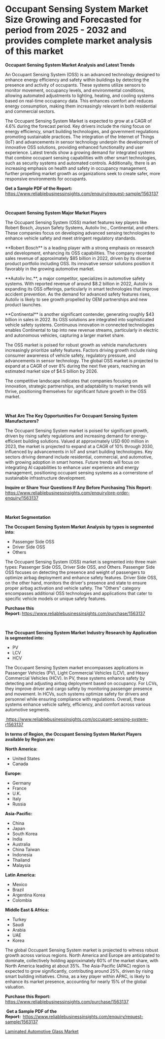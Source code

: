 <p><h1>Occupant Sensing System Market Size Growing and Forecasted for period from 2025 - 2032 and provides complete market analysis of this market</h1></p><p><strong>Occupant Sensing System Market Analysis and Latest Trends</strong></p>
<p><p>An Occupant Sensing System (OSS) is an advanced technology designed to enhance energy efficiency and safety within buildings by detecting the presence and activity of occupants. These systems utilize sensors to monitor movement, occupancy levels, and environmental conditions, allowing automated adjustments to lighting, heating, and cooling systems based on real-time occupancy data. This enhances comfort and reduces energy consumption, making them increasingly relevant in both residential and commercial sectors.</p><p>The Occupant Sensing System Market is expected to grow at a CAGR of 4.6% during the forecast period. Key drivers include the rising focus on energy efficiency, smart building technologies, and government regulations promoting sustainable practices. The integration of the Internet of Things (IoT) and advancements in sensor technology underpin the development of innovative OSS solutions, providing enhanced functionality and user experience. Latest trends show a growing demand for integrated systems that combine occupant sensing capabilities with other smart technologies, such as security systems and automated controls. Additionally, there is an increasing emphasis on health and safety in occupancy management, further propelling market growth as organizations seek to create safer, more responsive environments for occupants.</p></p>
<p><strong>Get a Sample PDF of the Report:&nbsp;</strong> <a href="https://www.reliablebusinessinsights.com/enquiry/request-sample/1563137?utm_campaign=2446&utm_medium=2&utm_source=Github&utm_content=ia&utm_term=30032025&utm_id=occupant-sensing-system">https://www.reliablebusinessinsights.com/enquiry/request-sample/1563137</a></p>
<p>&nbsp;</p>
<p><strong>Occupant Sensing System Major Market Players</strong></p>
<p><p>The Occupant Sensing System (OSS) market features key players like Robert Bosch, Joyson Safety Systems, Autoliv Inc., Continental, and others. These companies focus on developing advanced sensing technologies to enhance vehicle safety and meet stringent regulatory standards.</p><p>**Robert Bosch** is a leading player with a strong emphasis on research and development, enhancing its OSS capabilities. The company recorded sales revenue of approximately $85 billion in 2022, driven by its diverse product portfolio including OSS. Its innovative sensor solutions position it favorably in the growing automotive market.</p><p>**Autoliv Inc.**, a major competitor, specializes in automotive safety systems. With reported revenue of around $8.2 billion in 2022, Autoliv is expanding its OSS offerings, particularly in smart technologies that improve accident prevention. As the demand for advanced safety features rises, Autoliv is likely to see growth propelled by OEM partnerships and new product launches.</p><p>**Continental** is another significant contender, generating roughly $43 billion in sales in 2022. Its OSS solutions are integrated into sophisticated vehicle safety systems. Continuous innovation in connected technologies enables Continental to tap into new revenue streams, particularly in electric and autonomous vehicles, capturing a larger market share.</p><p>The OSS market is poised for robust growth as vehicle manufacturers increasingly prioritize safety features. Factors driving growth include rising consumer awareness of vehicle safety, regulatory pressure, and advancements in sensor technology. The global OSS market is projected to expand at a CAGR of over 8% during the next five years, reaching an estimated market size of $4.5 billion by 2026.</p><p>The competitive landscape indicates that companies focusing on innovation, strategic partnerships, and adaptability to market trends will thrive, positioning themselves for significant future growth in the OSS market.</p></p>
<p>&nbsp;</p>
<p><strong>What Are The Key Opportunities For Occupant Sensing System Manufacturers?</strong></p>
<p><p>The Occupant Sensing System market is poised for significant growth, driven by rising safety regulations and increasing demand for energy-efficient building solutions. Valued at approximately USD 600 million in 2023, the market is projected to expand at a CAGR of 10% through 2030, influenced by advancements in IoT and smart building technologies. Key sectors driving demand include residential, commercial, and automotive, with growing adoption in smart homes. Future trends will focus on integrating AI capabilities to enhance user experience and energy management, positioning occupant sensing systems as a cornerstone of sustainable infrastructure development.</p></p>
<p><strong>Inquire or Share Your Questions If Any Before Purchasing This Report:</strong> <a href="https://www.reliablebusinessinsights.com/enquiry/pre-order-enquiry/1563137?utm_campaign=2446&utm_medium=2&utm_source=Github&utm_content=ia&utm_term=30032025&utm_id=occupant-sensing-system">https://www.reliablebusinessinsights.com/enquiry/pre-order-enquiry/1563137</a></p>
<p>&nbsp;</p>
<p><strong>Market Segmentation</strong></p>
<p><strong>The Occupant Sensing System Market Analysis by types is segmented into:</strong></p>
<p><ul><li>Passenger Side OSS</li><li>Driver Side OSS</li><li>Others</li></ul></p>
<p><p>The Occupant Sensing System (OSS) market is segmented into three main types: Passenger Side OSS, Driver Side OSS, and Others. Passenger Side OSS focuses on detecting the presence and weight of passengers to optimize airbag deployment and enhance safety features. Driver Side OSS, on the other hand, monitors the driver's presence and state to ensure proper airbag activation and vehicle safety. The "Others" category encompasses additional OSS technologies and applications that cater to specific vehicle models or unique safety features.</p></p>
<p><strong>Purchase this Report:&nbsp;</strong><a href="https://www.reliablebusinessinsights.com/purchase/1563137?utm_campaign=2446&utm_medium=2&utm_source=Github&utm_content=ia&utm_term=30032025&utm_id=occupant-sensing-system">https://www.reliablebusinessinsights.com/purchase/1563137</a></p>
<p>&nbsp;</p>
<p><strong>The Occupant Sensing System Market Industry Research by Application is segmented into:</strong></p>
<p><ul><li>PV</li><li>LCV</li><li>HCV</li></ul></p>
<p><p>The Occupant Sensing System market encompasses applications in Passenger Vehicles (PV), Light Commercial Vehicles (LCV), and Heavy Commercial Vehicles (HCV). In PV, these systems enhance safety by detecting and adjusting airbag deployment based on occupancy. For LCVs, they improve driver and cargo safety by monitoring passenger presence and movement. In HCVs, such systems optimize safety for drivers and personnel while ensuring compliance with regulations. Overall, these systems enhance vehicle safety, efficiency, and comfort across various automotive segments.</p></p>
<p><a href="https://www.reliablebusinessinsights.com/occupant-sensing-system-r1563137?utm_campaign=2446&utm_medium=2&utm_source=Github&utm_content=ia&utm_term=30032025&utm_id=occupant-sensing-system">&nbsp;https://www.reliablebusinessinsights.com/occupant-sensing-system-r1563137</a></p>
<p><strong>In terms of Region, the Occupant Sensing System Market Players available by Region are:</strong></p>
<p>
    <p> <strong> North America: </strong>
        <ul>
            <li>United States</li>
            <li>Canada</li>
        </ul>
        </p> 
    <p> <strong> Europe: </strong>
        <ul>
            <li>Germany</li>
            <li>France</li>
            <li>U.K.</li>
            <li>Italy</li>
            <li>Russia</li>
        </ul>
        </p> 
    <p> <strong> Asia-Pacific: </strong>
        <ul>
            <li>China</li>
            <li>Japan</li>
            <li>South Korea</li>
            <li>India</li>
            <li>Australia</li>
            <li>China Taiwan</li>
            <li>Indonesia</li>
            <li>Thailand</li>
            <li>Malaysia</li>
        </ul>
        </p> 
    <p> <strong> Latin America: </strong>
        <ul>
            <li>Mexico</li>
            <li>Brazil</li>
            <li>Argentina Korea</li>
            <li>Colombia</li>
        </ul>
        </p> 
    <p> <strong> Middle East & Africa: </strong>
        <ul>
            <li>Turkey</li>
            <li>Saudi</li>
            <li>Arabia</li>
            <li>UAE</li>
            <li>Korea</li>
        </ul>
    </p>
    </p>
<p><p>The global Occupant Sensing System market is projected to witness robust growth across various regions. North America and Europe are anticipated to dominate, collectively holding approximately 60% of the market share, with North America leading at about 35%. The Asia-Pacific (APAC) region is expected to grow significantly, contributing around 25%, driven by rising smart building initiatives. China, as a key player within APAC, is likely to enhance its market presence, accounting for nearly 15% of the global valuation.</p></p>
<p><strong>Purchase this Report: </strong><a href="https://www.reliablebusinessinsights.com/purchase/1563137?utm_campaign=2446&utm_medium=2&utm_source=Github&utm_content=ia&utm_term=30032025&utm_id=occupant-sensing-system">https://www.reliablebusinessinsights.com/purchase/1563137</a></p>
<p>&nbsp;<strong>Get a Sample PDF of the Report:&nbsp;&nbsp;</strong><a href="https://www.reliablebusinessinsights.com/enquiry/request-sample/1563137?utm_campaign=2446&utm_medium=2&utm_source=Github&utm_content=ia&utm_term=30032025&utm_id=occupant-sensing-system">https://www.reliablebusinessinsights.com/enquiry/request-sample/1563137</a></p>
<p><strong></strong></p>
<p><p><a href="https://github.com/triattwood9919/Market-Research-Report-List-1/blob/main/laminated-automotive-glass-market.md?utm_campaign=2446&utm_medium=2&utm_source=Github&utm_content=ia&utm_term=30032025&utm_id=occupant-sensing-system">Laminated Automotive Glass Market</a></p></p>